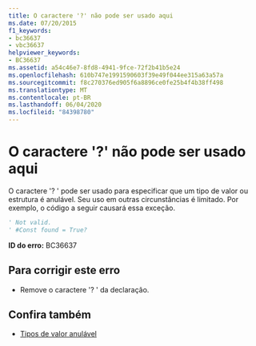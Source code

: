 ```yaml
---
title: O caractere '?' não pode ser usado aqui
ms.date: 07/20/2015
f1_keywords:
- bc36637
- vbc36637
helpviewer_keywords:
- BC36637
ms.assetid: a54c46e7-8fd8-4941-9fce-72f2b41b5e24
ms.openlocfilehash: 610b747e1991590603f39e49f044ee315a63a57a
ms.sourcegitcommit: f8c270376ed905f6a8896ce0fe25b4f4b38ff498
ms.translationtype: MT
ms.contentlocale: pt-BR
ms.lasthandoff: 06/04/2020
ms.locfileid: "84398780"
---
```

# <a name="the--character-cannot-be-used-here"></a>O caractere '?' não pode ser usado aqui
O caractere '? ' pode ser usado para especificar que um tipo de valor ou estrutura é anulável. Seu uso em outras circunstâncias é limitado. Por exemplo, o código a seguir causará essa exceção.  
  
```vb  
' Not valid.  
' #Const found = True?  
```  
  
 **ID do erro:** BC36637  
  
## <a name="to-correct-this-error"></a>Para corrigir este erro  
  
- Remove o caractere '? ' da declaração.  
  
## <a name="see-also"></a>Confira também

- [Tipos de valor anulável](../programming-guide/language-features/data-types/nullable-value-types.md)
